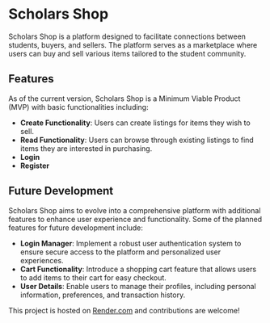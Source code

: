 # Scholars Shop

Scholars Shop is a platform designed to facilitate connections between students, buyers, and sellers. The platform serves as a marketplace where users can buy and sell various items tailored to the student community.

## Features

As of the current version, Scholars Shop is a Minimum Viable Product (MVP) with basic functionalities including:

- **Create Functionality**: Users can create listings for items they wish to sell.
- **Read Functionality**: Users can browse through existing listings to find items they are interested in purchasing.
- **Login**
- **Register**

## Future Development

Scholars Shop aims to evolve into a comprehensive platform with additional features to enhance user experience and functionality. Some of the planned features for future development include:

- **Login Manager**: Implement a robust user authentication system to ensure secure access to the platform and personalized user experiences.
- **Cart Functionality**: Introduce a shopping cart feature that allows users to add items to their cart for easy checkout.
- **User Details**: Enable users to manage their profiles, including personal information, preferences, and transaction history.

This project is hosted on [Render.com](https://render.com) and contributions are welcome!
